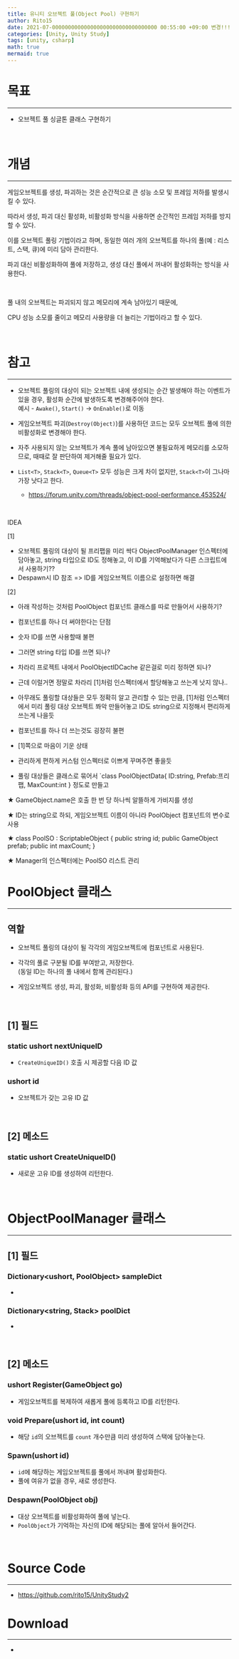 ```yaml
---
title: 유니티 오브젝트 풀(Object Pool) 구현하기
author: Rito15
date: 2021-07-000000000000000000000000000000000 00:55:00 +09:00 변경!!!!!!!!!!!!!!!!!!!!!!!!!!!!!!!!!
categories: [Unity, Unity Study]
tags: [unity, csharp]
math: true
mermaid: true
---
```


# 목표
---
- 오브젝트 풀 싱글톤 클래스 구현하기

<br>


# 개념
---

게임오브젝트를 생성, 파괴하는 것은 순간적으로 큰 성능 소모 및 프레임 저하를 발생시킬 수 있다.

따라서 생성, 파괴 대신 활성화, 비활성화 방식을 사용하면 순간적인 프레임 저하를 방지할 수 있다.

이를 오브젝트 풀링 기법이라고 하며, 동일한 여러 개의 오브젝트를 하나의 풀(예 : 리스트, 스택, 큐)에  미리 담아 관리한다.

파괴 대신 비활성화하여 풀에 저장하고, 생성 대신 풀에서 꺼내어 활성화하는 방식을 사용한다.

<br>

풀 내의 오브젝트는 파괴되지 않고 메모리에 계속 남아있기 때문에, 

CPU 성능 소모를 줄이고 메모리 사용량을 더 늘리는 기법이라고 할 수 있다.

<br>


# 참고
---

- 오브젝트 풀링의 대상이 되는 오브젝트 내에 생성되는 순간 발생해야 하는 이벤트가 있을 경우, 활성화 순간에 발생하도록 변경해주어야 한다.<br>
  예시 - `Awake()`, `Start()` -> `OnEnable()`로 이동

- 게임오브젝트 파괴(`Destroy(Object)`)를 사용하던 코드는 모두 오브젝트 풀에 의한 비활성화로 변경해야 한다.

- 자주 사용되지 않는 오브젝트가 계속 풀에 남아있으면 불필요하게 메모리를 소모하므로, 때때로 잘 판단하여 제거해줄 필요가 있다.

- `List<T>`, `Stack<T>`, `Queue<T>` 모두 성능은 크게 차이 없지만, `Stack<T>`이 그나마 가장 낫다고 한다.
  - <https://forum.unity.com/threads/object-pool-performance.453524/>

<br>







IDEA

[1]
- 오브젝트 풀링의 대상이 될 프리팹을 미리 싹다 ObjectPoolManager 인스펙터에 담아놓고, string 타입으로 ID도 정해놓고, 이 ID를 기억해놨다가 다른 스크립트에서 사용하기??
- Despawn시 ID 참조 => ID를 게임오브젝트 이름으로 설정하면 해결

[2]
- 아래 작성하는 것처럼 PoolObject 컴포넌트 클래스를 따로 만들어서 사용하기?
- 컴포넌트를 하나 더 써야한다는 단점
- 숫자 ID를 쓰면 사용할때 불편
- 그러면 string 타입 ID를 쓰면 되나?

- 차라리 프로젝트 내에서 PoolObjectIDCache 같은걸로 미리 정하면 되나?
- 근데 이럴거면 정말로 차라리 [1]처럼 인스펙터에서 할당해놓고 쓰는게 낫지 않나..


- 아무래도 풀링할 대상들은 모두 정확히 알고 관리할 수 있는 만큼,
  [1]처럼 인스펙터에서 미리 풀링 대상 오브젝트 쫘악 만들어놓고
  ID도 string으로 지정해서 편리하게 쓰는게 나을듯

- 컴포넌트를 하나 더 쓰는것도 굉장히 불편

- [1]쪽으로 마음이 기운 상태

- 관리하게 편하게 커스텀 인스펙터로 이쁘게 꾸며주면 좋을듯
- 풀링 대상들은 클래스로 묶어서 `class PoolObjectData{ ID:string, Prefab:프리팹, MaxCount:int } 정도로 만들고


★ GameObject.name은 호출 한 번 당 하나씩 알뜰하게 가비지를 생성

★ ID는 string으로 하되, 게임오브젝트 이름이 아니라 PoolObject 컴포넌트의 변수로 사용

★ class PoolSO : ScriptableObject
{
    public string id;
    public GameObject prefab;
    public int maxCount;
}

★ Manager의 인스펙터에는 PoolSO 리스트 관리




# PoolObject 클래스
---

## **역할**

- 오브젝트 풀링의 대상이 될 각각의 게임오브젝트에 컴포넌트로 사용된다.

- 각각의 풀로 구분될 ID를 부여받고, 저장한다.<br>
  (동일 ID는 하나의 풀 내에서 함께 관리된다.)

- 게임오브젝트 생성, 파괴, 활성화, 비활성화 등의 API를 구현하여 제공한다.

<br>

## **[1] 필드**

### **static ushort nextUniqueID**
- `CreateUniqueID()` 호출 시 제공할 다음 ID 값

### **ushort id**
- 오브젝트가 갖는 고유 ID 값

<br>

## **[2] 메소드**

### **static ushort CreateUniqueID()**
- 새로운 고유 ID를 생성하여 리턴한다.




<br>

# ObjectPoolManager 클래스
---

## **[1] 필드**

### **Dictionary<ushort, PoolObject> sampleDict**
- 

### **Dictionary<string, Stack<PoolObject>> poolDict**
- 


<br>

## **[2] 메소드**

### **ushort Register(GameObject go)**
- 게임오브젝트를 복제하여 새롭게 풀에 등록하고 ID를 리턴한다.

### **void Prepare(ushort id, int count)**
- 해당 `id`의 오브젝트를 `count` 개수만큼 미리 생성하여 스택에 담아놓는다.

### **Spawn(ushort id)**
- `id`에 해당하는 게임오브젝트를 풀에서 꺼내며 활성화한다.
- 풀에 여유가 없을 경우, 새로 생성한다.

### **Despawn(PoolObject obj)**
- 대상 오브젝트를 비활성화하여 풀에 넣는다.
- `PoolObject`가 기억하는 자신의 ID에 해당되는 풀에 알아서 들어간다.

<br>

# Source Code
---
- <https://github.com/rito15/UnityStudy2>


# Download
---
- 



